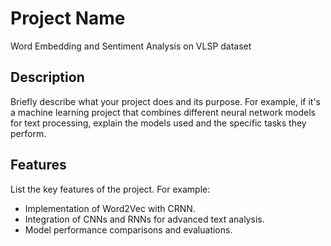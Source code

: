 # Project Name
Word Embedding and Sentiment Analysis on VLSP dataset
## Description
Briefly describe what your project does and its purpose. For example, if it's a machine learning project that combines different neural network models for text processing, explain the models used and the specific tasks they perform.

## Features
List the key features of the project. For example:
- Implementation of Word2Vec with CRNN.
- Integration of CNNs and RNNs for advanced text analysis.
- Model performance comparisons and evaluations.
